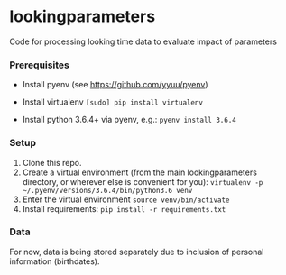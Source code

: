 # lookingparameters

Code for processing looking time data to evaluate impact of parameters

### Prerequisites

- Install pyenv (see https://github.com/yyuu/pyenv)

- Install virtualenv
  `[sudo] pip install virtualenv`

- Install python 3.6.4+ via pyenv, e.g.:
  `pyenv install 3.6.4`

### Setup

1. Clone this repo.
2. Create a virtual environment (from the main lookingparameters directory, or wherever else is convenient for you):
  `virtualenv -p ~/.pyenv/versions/3.6.4/bin/python3.6 venv`
3. Enter the virtual environment
   `source venv/bin/activate`
4. Install requirements:
  `pip install -r requirements.txt`
  
  
### Data

For now, data is being stored separately due to inclusion of personal information (birthdates).
